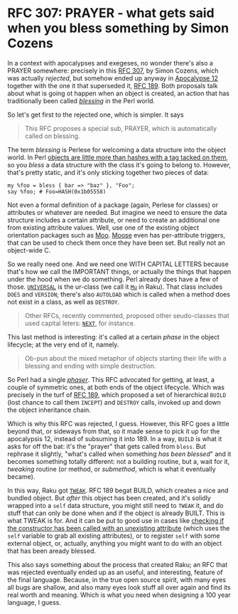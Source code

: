 # RFC 307: PRAYER - what gets said when you bless something by Simon Cozens

In a context with apocalypses and exegeses, no wonder there's also a
PRAYER somewhere: precisely in this [RFC
307](https://raku.org/archive/rfc/307.html), by Simon Cozens, which
was actually *rejected*, but somehow ended up anyway in [Apocalypse
12](https://raku.org/archive/doc/design/apo/A12.html) together with
the one it that superseded it, [RFC
189](https://raku.org/archive/rfc/189.html). Both proposals talk about
what is going ot happen when an object is created, an action that has
traditionally been called [*blessing*](https://perldoc.perl.org/functions/bless.html) in the Perl world.

So let's get first to the rejected one, which is simpler. It says

> This RFC proposes a special sub, PRAYER, which is automatically
> called on blessing.

The term *blessing* is Perlese for welcoming a data structure into the
object world. In Perl
[objects are little more than hashes with a tag tacked on
them](https://perldoc.perl.org/perlobj.html), so you *bless* a data
structure with the class it's going to belong to. However, that's
pretty static, and it's only sticking together two pieces of data:

```
my %foo = bless { bar => "baz" }, "Foo";
say %foo; # Foo=HASH(0x1b05558)
```

Not even a formal definition of a package (again, Perlese for classes)
or attributes or whatever are needed. But imagine we need to ensure
the data structure includes a certain attribute, or need to create an
additional one from existing attribute values. Well, use one of the
existing object orientation packages such as
[Moo](https://metacpan.org/pod/Moo). [Moose](https://metacpan.org/pod/Moose#blessed)
even has per-attribute triggers, that can be used to check them once
they have been set. But really not an object-wide C<PRAYER>.

So we really need one. And we need one WITH CAPITAL LETTERS because
  that's how we call the IMPORTANT things, or actually the things that
  happen under the hood when we do something. Perl already does have a
  few of
  those. [`UNIVERSAL`](https://perldoc.perl.org/perlobj.html#The-UNIVERSAL-Class)
  is the ur-class (we call it [`Mu`](https://docs.raku.org/type/Mu) in
  Raku). That class includes `DOES` and `VERSION`; there's also
  `AUTOLOAD` which is called when a method does not exist in a class,
  as well as `DESTROY`.

> Other RFCs, recently commented, proposed other seudo-classes that
  used capital leters:
  [`NEXT`](https://raku-advent.blog/2020/08/14/rfc-190-by-damian-conway-next-pseudoclass-for-method-redispatch/),
  for instance.

This last method is interesting: it's called at a certain *phase* in
  the object lifecycle; at the very end of it, namely.

> Ob-pun about the mixed metaphor of objects starting their life with
>  a blessing and ending with simple destruction.

So Perl had a single
  [*phaser*](https://docs.raku.org/language/phasers). This RFC
  advocated for getting, at least, a couple of symmetric ones, at both
  ends of the object lifecycle. Which
  was precisely in the turf of [RFC
  189](https://raku.org/archive/rfc/189.html), which proposed a set of
  hierarchical `BUILD` (lost chance to call them `INCEPT`) and
  `DESTROY` calls, invoked up and down the object inheritance chain.

Which is why this RFC was rejected, I guess. However, this RFC goes a little beyond that, or sideways from that, so it
  made sense to pick it up for the apocalypsis 12, instead of
  subsuming it into 189. In a way, `BUILD` is what it asks for off the
  bat: it's the "prayer" that gets called from `bless`. But rephrase
  it slightly, "what's called when something *has been blessed*" and it
  becomes something totally different: not a building routine, but a,
  wait for it, *tweaking* routine (or method, or *submethod*, which is
  what it eventually became).

In this way, Raku got
  [`TWEAK`](https://docs.raku.org/language/objects#index-entry-TWEAK). RFC
  189 begat BUILD, which creates a nice and bundled object. But
  *after* this object has been created, and it's solidly wrapped into a
  `self` data structure, you might still need to `TWEAK` it, and do
  stuff that can only be done when and if the object is already
  BUILT. This is what TWEAK is for. And it can be put to good use in
  cases like [checking if the constructor has been called with an
  unexisting attribute](https://stackoverflow.com/a/47954584/891440)
  (which uses the `self` variable to grab all existing attributes), or
  to register `self` with some external object, or, actually, anything
  you might want to do with an object that has been aready blessed.

This also says something about the process that created Raku; an RFC that was rejected
  eventually ended up as an useful, and interesting, feature of the final
  language. Because, in the true open source spirit, with many eyes
  all bugs are shallow, and also many eyes look stuff all over again
  and find its real worth and meaning. Which is what you need when
  designing a 100 year language, I guess.
